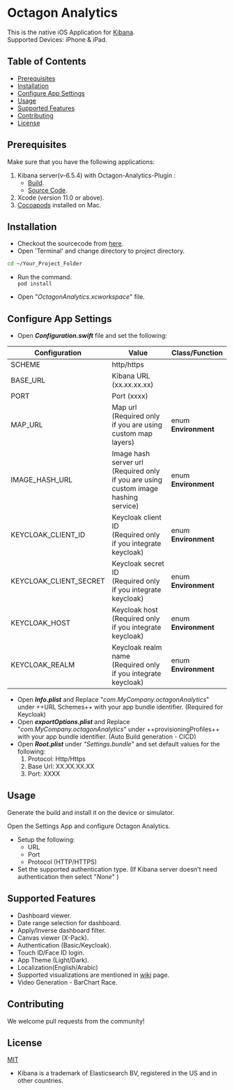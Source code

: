 # Octagon Analytics

This is the native iOS Application for [Kibana](https://www.elastic.co/products/kibana).<br/>
Supported Devices: iPhone & iPad.

## Table of Contents
* [Prerequisites](#prerequisites)
* [Installation](#installation)
* [Configure App Settings](#configure-app-settings)
* [Usage](#usage)
* [Supported Features](#supported-features)
* [Contributing](#contributing)
* [License](#license)

## Prerequisites<a id="prerequisites"></a>
Make sure that you have the following applications:
1.  Kibana server(v-6.5.4) with Octagon-Analytics-Plugin :
	* [Build](https://octagonmobile.github.io/Octagon-Analytics-Plugin-Download/Octagon-Analytics-6.5.4.zip).
	* [Source Code](https://github.com/OctagonMobile/Octagon-Analytics-Plugin.git).
2.  Xcode (version 11.0 or above).
3.  [Cocoapods](https://cocoapods.org) installed on Mac.

## Installation<a id="installation"></a>

* Checkout the sourcecode from [here](https://github.com/OctagonMobile/Octagon-Analytics.git).
* Open 'Terminal' and change directory to project directory.<br/>
```bash
cd ~/Your_Project_Folder
```

* Run the command.<br/>
`pod install`

* Open "*OctagonAnalytics.xcworkspace*" file.

## Configure App Settings<a id="configure-app-settings"></a>

- Open ***Configuration.swift*** file and set the following:

| Configuration  			| Value 		|	Class/Function |
| ------------- 			| ------------- | ------------- |
| SCHEME  					| http/https  ||
| BASE_URL  				| Kibana URL (xx.xx.xx.xx)  ||
| PORT  					| Port  (xxxx)||
| MAP_URL  					| Map url<br/>(Required only if you are using custom map layers) |enum **Environment**|
| IMAGE_HASH_URL  			| Image hash server url<br/>(Required only if you are using custom image hashing service)  |enum **Environment**|
| KEYCLOAK_CLIENT_ID  		| Keycloak client ID<br/>(Required only if you integrate keycloak) |enum **Environment**|
| KEYCLOAK_CLIENT_SECRET  	| Keycloak secret ID<br/>(Required only if you integrate keycloak)  |enum **Environment**|
| KEYCLOAK_HOST  			| Keycloak host<br/>(Required only if you integrate keycloak)  |enum **Environment**|
| KEYCLOAK_REALM  			| Keycloak realm name<br/>(Required only if you integrate keycloak)  |enum **Environment**|

- Open ***Info.plist*** and Replace "*com.MyCompany.octagonAnalytics*" under ++URL Schemes++ with your app bundle identifier. (Required for Keycloak)
- Open ***exportOptions.plist*** and Replace "*com.MyCompany.octagonAnalytics*" under ++provisioningProfiles++ with your app bundle identifier. (Auto Build generation - CICD)
- Open ***Root.plist*** under *"Settings.bundle"* and set default values for the following:
	1. Protocol: Http/Https
	2. Base Url: XX.XX.XX.XX
	3. Port: XXXX


## Usage<a id="usage"></a>

Generate the build and install it on the device or simulator.

Open the Settings App and configure Octagon Analytics.
*  Setup the following:
    *  URL
    *  Port
    *  Protocol (HTTP/HTTPS)
*  Set the supported authentication type. (If Kibana server doesn't need authentication then select "*None*" )

## Supported Features<a id="supported-features"></a>

*  Dashboard viewer.
*  Date range selection for dashboard.
*  Apply/Inverse dashboard filter.
*  Canvas viewer (X-Pack).
*  Authentication (Basic/Keycloak).
*  Touch ID/Face ID login.
*  App Theme (Light/Dark).
*  Localization(English/Arabic)
*  Supported visualizations are mentioned in [wiki](https://github.com/OctagonMobile/Octagon-Analytics/wikis/home#supported-visualizations) page.
*   Video Generation - BarChart Race.

## Contributing<a id="contributing"></a>
We welcome pull requests from the community!

## License<a id="license"></a>
[MIT](https://github.com/OctagonMobile/Octagon-Analytics/blob/master/LICENSE)


* Kibana is a trademark of Elasticsearch BV, registered in the US and in other countries.
